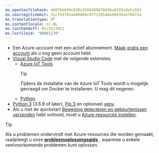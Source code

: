 ```yaml
---
ms.openlocfilehash: 4607bbb99c630a15684898f0d3ba8293c0a5c583
ms.sourcegitcommit: 31cfd3782a448068c0ff1105abe06035ee7b672a
ms.translationtype: HT
ms.contentlocale: nl-NL
ms.lasthandoff: 01/10/2021
ms.locfileid: "98061170"
---
```

* Een Azure-account met een actief abonnement. [Maak gratis een account](https://azure.microsoft.com/free/?WT.mc_id=A261C142F) als u nog geen account hebt.
* [Visual Studio Code](https://code.visualstudio.com/) met de volgende extensies:
    * [Azure IoT Tools](https://marketplace.visualstudio.com/items?itemName=vsciot-vscode.azure-iot-tools)
        > [!TIP]
        > Tijdens de installatie van de Azure IoT Tools wordt u mogelijk gevraagd om Docker te installeren. U mag dit negeren.
    * [Python](https://marketplace.visualstudio.com/items?itemName=ms-python.python)
* [Python 3](https://www.python.org/downloads/) (3.6.9 of later), [Pip 3](https://pip.pypa.io/en/stable/installing/) en optioneel [venv](https://docs.python.org/3/library/venv.html).
* Als u niet de quickstart [Beweging detecteren en gebeurtenissen verzenden](../../../detect-motion-emit-events-quickstart.md) hebt voltooid, moet u [Azure-resources instellen](../../../detect-motion-emit-events-quickstart.md#set-up-azure-resources).

> [!TIP]
> Als u problemen ondervindt met Azure-resources die worden gemaakt, raadpleegt u onze **[probleemoplossingsgids](../../../troubleshoot-how-to.md#common-error-resolutions)** , waarmee u enkele veelvoorkomende problemen kunt oplossen.
